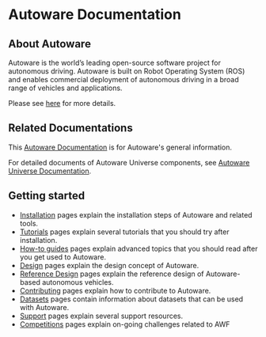 # Autoware Documentation

## About Autoware

Autoware is the world’s leading open-source software project for autonomous driving. Autoware is built on Robot Operating System (ROS) and enables commercial deployment of autonomous driving in a broad range of vehicles and applications.

Please see [here](https://autoware.org/autoware-overview) for more details.

## Related Documentations

This [Autoware Documentation](https://autowarefoundation.github.io/autoware-documentation/) is for Autoware's general information.

For detailed documents of Autoware Universe components, see [Autoware Universe Documentation](https://autowarefoundation.github.io/autoware.universe/).

## Getting started

- [Installation](installation) pages explain the installation steps of Autoware and related tools.
- [Tutorials](tutorials) pages explain several tutorials that you should try after installation.
- [How-to guides](how-to-guides) pages explain advanced topics that you should read after you get used to Autoware.
- [Design](design) pages explain the design concept of Autoware.
- [Reference Design](reference-design) pages explain the reference design of Autoware-based autonomous vehicles.
- [Contributing](contributing) pages explain how to contribute to Autoware.
- [Datasets](datasets) pages contain information about datasets that can be used with Autoware.
- [Support](support) pages explain several support resources.
- [Competitions](autoware-competitions) pages explain on-going challenges related to AWF

